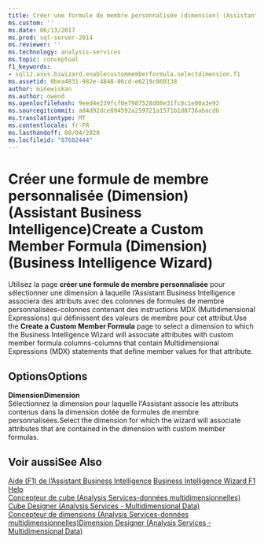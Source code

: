 ```yaml
---
title: Créer une formule de membre personnalisée (dimension) (Assistant Business Intelligence) | Microsoft Docs
ms.custom: ''
ms.date: 06/13/2017
ms.prod: sql-server-2014
ms.reviewer: ''
ms.technology: analysis-services
ms.topic: conceptual
f1_keywords:
- sql12.asvs.biwizard.enablecustommemberformula.selectdimension.f1
ms.assetid: 0bea4831-982e-4848-86cd-e6219c860138
author: minewiskan
ms.author: owend
ms.openlocfilehash: 9eed4e239fcf0e7987528d08e31fc0c1e00a3e92
ms.sourcegitcommit: ad4d92dce894592a259721a1571b1d8736abacdb
ms.translationtype: MT
ms.contentlocale: fr-FR
ms.lasthandoff: 08/04/2020
ms.locfileid: "87602444"
---
```

# <a name="create-a-custom-member-formula-dimension-business-intelligence-wizard"></a><span data-ttu-id="ac8b7-102">Créer une formule de membre personnalisée (Dimension) (Assistant Business Intelligence)</span><span class="sxs-lookup"><span data-stu-id="ac8b7-102">Create a Custom Member Formula (Dimension) (Business Intelligence Wizard)</span></span>
  <span data-ttu-id="ac8b7-103">Utilisez la page **créer une formule de membre personnalisée** pour sélectionner une dimension à laquelle l’Assistant Business Intelligence associera des attributs avec des colonnes de formules de membre personnalisées-colonnes contenant des instructions MDX (Multidimensional Expressions) qui définissent des valeurs de membre pour cet attribut.</span><span class="sxs-lookup"><span data-stu-id="ac8b7-103">Use the **Create a Custom Member Formula** page to select a dimension to which the Business Intelligence Wizard will associate attributes with custom member formula columns-columns that contain Multidimensional Expressions (MDX) statements that define member values for that attribute.</span></span>  
  
## <a name="options"></a><span data-ttu-id="ac8b7-104">Options</span><span class="sxs-lookup"><span data-stu-id="ac8b7-104">Options</span></span>  
 <span data-ttu-id="ac8b7-105">**Dimension**</span><span class="sxs-lookup"><span data-stu-id="ac8b7-105">**Dimension**</span></span>  
 <span data-ttu-id="ac8b7-106">Sélectionnez la dimension pour laquelle l'Assistant associe les attributs contenus dans la dimension dotée de formules de membre personnalisées.</span><span class="sxs-lookup"><span data-stu-id="ac8b7-106">Select the dimension for which the wizard will associate attributes that are contained in the dimension with custom member formulas.</span></span>  
  
## <a name="see-also"></a><span data-ttu-id="ac8b7-107">Voir aussi</span><span class="sxs-lookup"><span data-stu-id="ac8b7-107">See Also</span></span>  
 <span data-ttu-id="ac8b7-108">[Aide (F1) de l’Assistant Business Intelligence](business-intelligence-wizard-f1-help.md) </span><span class="sxs-lookup"><span data-stu-id="ac8b7-108">[Business Intelligence Wizard F1 Help](business-intelligence-wizard-f1-help.md) </span></span>  
 <span data-ttu-id="ac8b7-109">[Concepteur de cube &#40;Analysis Services-données multidimensionnelles&#41;](cube-designer-analysis-services-multidimensional-data.md) </span><span class="sxs-lookup"><span data-stu-id="ac8b7-109">[Cube Designer &#40;Analysis Services - Multidimensional Data&#41;](cube-designer-analysis-services-multidimensional-data.md) </span></span>  
 [<span data-ttu-id="ac8b7-110">Concepteur de dimensions &#40;Analysis Services-données multidimensionnelles&#41;</span><span class="sxs-lookup"><span data-stu-id="ac8b7-110">Dimension Designer &#40;Analysis Services - Multidimensional Data&#41;</span></span>](dimension-designer-analysis-services-multidimensional-data.md)  
  
  
